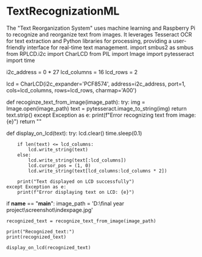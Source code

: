 # TextRecognizationML
The "Text Reorganization System" uses machine learning and Raspberry Pi to recognize and reorganize text from images. It leverages Tesseract OCR for text extraction and Python libraries for processing, providing a user-friendly interface for real-time text management.
import smbus2 as smbus
from RPLCD.i2c import CharLCD
from PIL import Image
import pytesseract
import time

i2c_address = 0 * 27
lcd_columns = 16
lcd_rows = 2

lcd = CharLCD(i2c_expander='PCF8574', address=i2c_address, port=1, cols=lcd_columns, rows=lcd_rows, charmap='A00')


def recoginze_text_from_image(image_path):
    try:
        img = Image.open(image_path)
        text = pytesseract.image_to_string(img)
        return text.strip()
    except Exception as e:
        print(f"Error recognizing text from image: {e}")
        return ""


def display_on_lcd(text):
    try:
        lcd.clear()
        time.sleep(0.1)

        if len(text) <= lcd_columns:
            lcd.write_string(text)
        else:
            lcd.write_string(text[:lcd_columns])
            lcd.cursor_pos = (1, 0)
            lcd.write_string(text[lcd_columns:lcd_columns * 2])

        print("Text displayed on LCD successfully")
    except Exception as e:
        print(f"Error displaying text on LCD: {e}")


if __name__ == "__main__":
    image_path = 'D:\\final year project\\screenshot\\indexpage.jpg'

    recognized_text = recognize_text_from_image(image_path)

    print("Recognized_text:")
    print(recognized_text)

    display_on_lcd(recognized_text)
